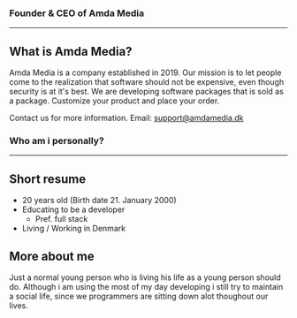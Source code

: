 ### Founder & CEO of Amda Media
---------
## What is Amda Media?
Amda Media is a company established in 2019. Our mission is to let people come to the realization that software should not be expensive, even though security is at it's best. We are developing software packages that is sold as a package. Customize your product and place your order. 

Contact us for more information.
Email: support@amdamedia.dk

### Who am i personally?
---------
## Short resume
- 20 years old (Birth date 21. January 2000)
- Educating to be a developer
  - Pref. full stack
- Living / Working in Denmark

## More about me
Just a normal young person who is living his life as a young person should do. Although i am using the most of my day developing i still try to maintain a social life, since we programmers are sitting down alot thoughout our lives.




<!--
**AMDAOFF/amdaoff** is a ✨ _special_ ✨ repository because its `README.md` (this file) appears on your GitHub profile.

Here are some ideas to get you started:

- 🔭 I’m currently working on ...
- 🌱 I’m currently learning ...
- 👯 I’m looking to collaborate on ...
- 🤔 I’m looking for help with ...
- 💬 Ask me about ...
- 📫 How to reach me: ...
- 😄 Pronouns: ...
- ⚡ Fun fact: ...
-->
